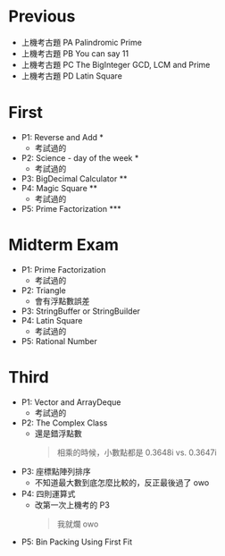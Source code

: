 # Previous

- 上機考古題 PA Palindromic Prime
- 上機考古題 PB You can say 11
- 上機考古題 PC The BigInteger GCD, LCM and Prime
- 上機考古題 PD Latin Square

# First

- P1: Reverse and Add *
    - 考試過的
- P2: Science - day of the week *
    - 考試過的
- P3: BigDecimal Calculator **
- P4: Magic Square **
    - 考試過的
- P5: Prime Factorization ***

# Midterm Exam

- P1: Prime Factorization
    - 考試過的
- P2: Triangle
    - 會有浮點數誤差
- P3: StringBuffer or StringBuilder
- P4: Latin Square
    - 考試過的
- P5: Rational Number

# Third

- P1: Vector and ArrayDeque
    - 考試過的
- P2: The Complex Class
    - 還是錯浮點數
        > 相乘的時候，小數點都是 0.3648i vs. 0.3647i
- P3: 座標點陣列排序
    - 不知道最大數到底怎麼比較的，反正最後過了 owo
- P4: 四則運算式
    - 改第一次上機考的 P3
        > 我就爛 owo
- P5: Bin Packing Using First Fit